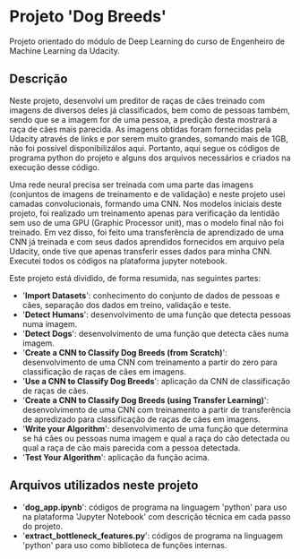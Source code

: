 # Projeto 'Dog Breeds'
Projeto orientado do módulo de Deep Learning do curso de Engenheiro de Machine Learning da Udacity.

## Descrição
Neste projeto, desenvolvi um preditor de raças de cães treinado com imagens de diversos deles já classificados, bem como de pessoas também, sendo que se a imagem for de uma pessoa, a predição desta mostrará a raça de cães mais parecida. As imagens obtidas foram fornecidas pela Udacity através de links e por serem muito grandes, somando mais de 1GB, não foi possível disponibilizálos aqui. Portanto, aqui segue os códigos de programa python do projeto e alguns dos arquivos necessários e criados na execução desse código.

Uma rede neural precisa ser treinada com uma parte das imagens (conjuntos de imagens de treinamento e de validação) e neste projeto usei camadas convolucionais, formando uma CNN. Nos modelos iniciais deste projeto, foi realizado um treinamento apenas para verificação da lentidão sem uso de uma GPU (Graphic Processor unit), mas o modelo final não foi treinado. Em vez disso, foi feito uma transferência de aprendizado de uma CNN já treinada e com seus dados aprendidos fornecidos em arquivo pela Udacity, onde tive que apenas transferir esses dados para minha CNN. Executei todos os códigos na plataforma jupyter notebook.

Este projeto está dividido, de forma resumida, nas seguintes partes:
- '**Import Datasets**': conhecimento do conjunto de dados de pessoas e cães, separação dos dados em treino, validação e teste.
- '**Detect Humans**': desenvolvimento de uma função que detecta pessoas numa imagem.
- '**Detect Dogs**': desenvolvimento de uma função que detecta cães numa imagem.
- '**Create a CNN to Classify Dog Breeds (from Scratch)**': desenvolvimento de uma CNN com treinamento a partir do zero para classificação de raças de cães em imagens.
- '**Use a CNN to Classify Dog Breeds**': aplicação da CNN de classificação de raças de cães.
- '**Create a CNN to Classify Dog Breeds (using Transfer Learning)**': desenvolvimento de uma CNN com treinamento a partir de transferência de apredizado para classificação de raças de cães em imagens.
- '**Write your Algorithm**': desenvolvimento de uma função que determina se há cães ou pessoas numa imagem e qual a raça do cão detectada ou qual a raça de cão mais parecida com a pessoa detectada.
- '**Test Your Algorithm**': aplicação da função acima.

## Arquivos utilizados neste projeto
- '**dog_app.ipynb**': códigos de programa na linguagem 'python' para uso na plataforma 'Jupyter Notebook' com descrição técnica em cada passo do projeto.
- '**extract_bottleneck_features.py**': códigos de programa na linguagem 'python' para uso como biblioteca de funções internas.
